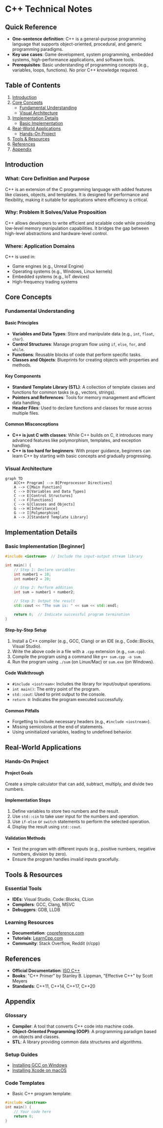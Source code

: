 # C++ Technical Notes  
<!-- C++ is a powerful, high-performance programming language widely used for system/software development, game development, and applications requiring fine-grained control over hardware resources. This guide provides a beginner-friendly introduction to C++ core concepts, focusing on fundamental understanding, basic implementation, and essential tools to get started.   -->

## Quick Reference  
- **One-sentence definition**: C++ is a general-purpose programming language that supports object-oriented, procedural, and generic programming paradigms.  
- **Key use cases**: Game development, system programming, embedded systems, high-performance applications, and software tools.  
- **Prerequisites**: Basic understanding of programming concepts (e.g., variables, loops, functions). No prior C++ knowledge required.  

## Table of Contents  
1. [Introduction](#introduction)  
2. [Core Concepts](#core-concepts)  
    - [Fundamental Understanding](#fundamental-understanding)  
    - [Visual Architecture](#visual-architecture)  
3. [Implementation Details](#implementation-details)  
    - [Basic Implementation](#basic-implementation)  
4. [Real-World Applications](#real-world-applications)  
    - [Hands-On Project](#hands-on-project)  
5. [Tools & Resources](#tools--resources)  
6. [References](#references)  
7. [Appendix](#appendix)  

## Introduction  
### What: Core Definition and Purpose  
C++ is an extension of the C programming language with added features like classes, objects, and templates. It is designed for performance and flexibility, making it suitable for applications where efficiency is critical.  

### Why: Problem It Solves/Value Proposition  
C++ allows developers to write efficient and scalable code while providing low-level memory manipulation capabilities. It bridges the gap between high-level abstractions and hardware-level control.  

### Where: Application Domains  
C++ is used in:  
- Game engines (e.g., Unreal Engine)  
- Operating systems (e.g., Windows, Linux kernels)  
- Embedded systems (e.g., IoT devices)  
- High-frequency trading systems  

## Core Concepts  
### Fundamental Understanding  
#### Basic Principles  
- **Variables and Data Types**: Store and manipulate data (e.g., `int`, `float`, `char`).  
- **Control Structures**: Manage program flow using `if`, `else`, `for`, and `while`.  
- **Functions**: Reusable blocks of code that perform specific tasks.  
- **Classes and Objects**: Blueprints for creating objects with properties and methods.  

#### Key Components  
- **Standard Template Library (STL)**: A collection of template classes and functions for common tasks (e.g., vectors, strings).  
- **Pointers and References**: Tools for memory management and efficient data handling.  
- **Header Files**: Used to declare functions and classes for reuse across multiple files.  

#### Common Misconceptions  
- **C++ is just C with classes**: While C++ builds on C, it introduces many advanced features like polymorphism, templates, and exception handling.  
- **C++ is too hard for beginners**: With proper guidance, beginners can learn C++ by starting with basic concepts and gradually progressing.  

### Visual Architecture  
```mermaid  
graph TD  
    A[C++ Program] --> B[Preprocessor Directives]  
    A --> C[Main Function]  
    C --> D[Variables and Data Types]  
    C --> E[Control Structures]  
    C --> F[Functions]  
    C --> G[Classes and Objects]  
    G --> H[Inheritance]  
    G --> I[Polymorphism]  
    A --> J[Standard Template Library]  
```  

## Implementation Details  
### Basic Implementation [Beginner]  
```cpp  
#include <iostream>  // Include the input-output stream library  

int main() {  
    // Step 1: Declare variables  
    int number1 = 10;  
    int number2 = 20;  

    // Step 2: Perform addition  
    int sum = number1 + number2;  

    // Step 3: Output the result  
    std::cout << "The sum is: " << sum << std::endl;  

    return 0;  // Indicate successful program termination  
}  
```  

#### Step-by-Step Setup  
1. Install a C++ compiler (e.g., GCC, Clang) or an IDE (e.g., Code::Blocks, Visual Studio).  
2. Write the above code in a file with a `.cpp` extension (e.g., `sum.cpp`).  
3. Compile the program using a command like `g++ sum.cpp -o sum`.  
4. Run the program using `./sum` (on Linux/Mac) or `sum.exe` (on Windows).  

#### Code Walkthrough  
- `#include <iostream>`: Includes the library for input/output operations.  
- `int main()`: The entry point of the program.  
- `std::cout`: Used to print output to the console.  
- `return 0`: Indicates the program executed successfully.  

#### Common Pitfalls  
- Forgetting to include necessary headers (e.g., `#include <iostream>`).  
- Missing semicolons at the end of statements.  
- Using uninitialized variables, leading to undefined behavior.  

## Real-World Applications  
### Hands-On Project  
#### Project Goals  
Create a simple calculator that can add, subtract, multiply, and divide two numbers.  

#### Implementation Steps  
1. Define variables to store two numbers and the result.  
2. Use `std::cin` to take user input for the numbers and operation.  
3. Use `if-else` or `switch` statements to perform the selected operation.  
4. Display the result using `std::cout`.  

#### Validation Methods  
- Test the program with different inputs (e.g., positive numbers, negative numbers, division by zero).  
- Ensure the program handles invalid inputs gracefully.  

## Tools & Resources  
### Essential Tools  
- **IDEs**: Visual Studio, Code::Blocks, CLion  
- **Compilers**: GCC, Clang, MSVC  
- **Debuggers**: GDB, LLDB  

### Learning Resources  
- **Documentation**: [cppreference.com](https://en.cppreference.com/)  
- **Tutorials**: [LearnCpp.com](https://www.learncpp.com/)  
- **Community**: Stack Overflow, Reddit (r/cpp)  

## References  
- **Official Documentation**: [ISO C++](https://isocpp.org/)  
- **Books**: "C++ Primer" by Stanley B. Lippman, "Effective C++" by Scott Meyers  
- **Standards**: C++11, C++14, C++17, C++20  

## Appendix  
### Glossary  
- **Compiler**: A tool that converts C++ code into machine code.  
- **Object-Oriented Programming (OOP)**: A programming paradigm based on objects and classes.  
- **STL**: A library providing common data structures and algorithms.  

### Setup Guides  
- [Installing GCC on Windows](https://code.visualstudio.com/docs/cpp/config-mingw)  
- [Installing Xcode on macOS](https://developer.apple.com/xcode/)  

### Code Templates  
- Basic C++ program template:  
```cpp  
#include <iostream>  
int main() {  
    // Your code here  
    return 0;  
}  
```